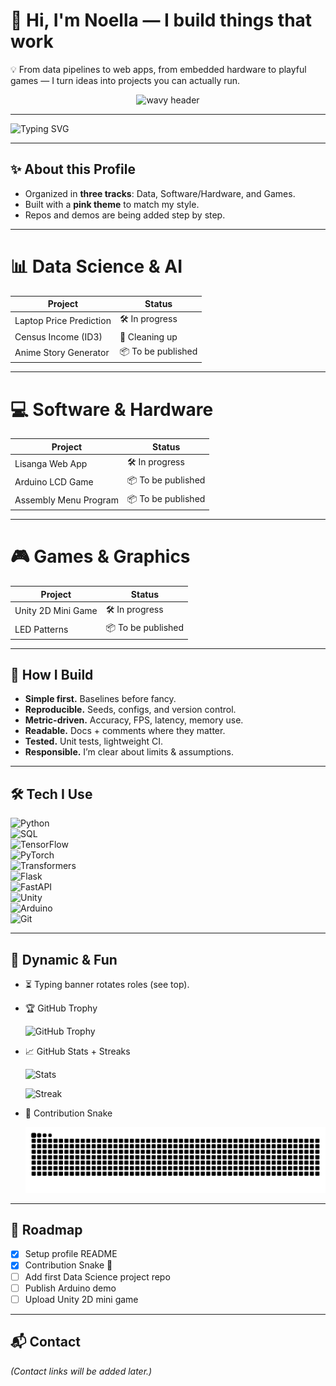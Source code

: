 # 👋 Hi, I'm Noella — I build things that work

💡 From data pipelines to web apps, from embedded hardware to playful games — I turn ideas into projects you can actually run.

<p align="center">
  <img src="https://capsule-render.vercel.app/api?text=Hey%20There!%20I'm%20Noella%20✨&animation=fadeIn&type=waving&color=F75C7E&height=120&fontColor=ffffff" alt="wavy header"/>
</p>

---

![Typing SVG](https://readme-typing-svg.demolab.com?font=Fira+Code&size=24&pause=1000&color=F75C7E&width=600&lines=Data+Science+📊;Software+%26+Hardware+💻;Games+%26+Graphics+🎮;Always+Learning+💡)

---

## ✨ About this Profile

- Organized in **three tracks**: Data, Software/Hardware, and Games.  
- Built with a **pink theme** to match my style.  
- Repos and demos are being added step by step.  

---

# 📊 Data Science & AI

| Project | Status |
|---------|--------|
| Laptop Price Prediction | 🛠️ In progress |
| Census Income (ID3) | 📝 Cleaning up |
| Anime Story Generator | 📦 To be published |

---

# 💻 Software & Hardware

| Project | Status |
|---------|--------|
| Lisanga Web App | 🛠️ In progress |
| Arduino LCD Game | 📦 To be published |
| Assembly Menu Program | 📦 To be published |

---

# 🎮 Games & Graphics

| Project | Status |
|---------|--------|
| Unity 2D Mini Game | 🛠️ In progress |
| LED Patterns | 📦 To be published |

---

## 🔧 How I Build

- **Simple first.** Baselines before fancy.  
- **Reproducible.** Seeds, configs, and version control.  
- **Metric-driven.** Accuracy, FPS, latency, memory use.  
- **Readable.** Docs + comments where they matter.  
- **Tested.** Unit tests, lightweight CI.  
- **Responsible.** I’m clear about limits & assumptions.  

---

## 🛠️ Tech I Use

![Python](https://img.shields.io/badge/Python-3.x-F75C7E)  
![SQL](https://img.shields.io/badge/SQL-PostgreSQL-F75C7E)  
![TensorFlow](https://img.shields.io/badge/ML-TensorFlow-F75C7E)  
![PyTorch](https://img.shields.io/badge/ML-PyTorch-F75C7E)  
![Transformers](https://img.shields.io/badge/NLP-Transformers-F75C7E)  
![Flask](https://img.shields.io/badge/Web-Flask-F75C7E)  
![FastAPI](https://img.shields.io/badge/Web-FastAPI-F75C7E)  
![Unity](https://img.shields.io/badge/Game-Unity-F75C7E)  
![Arduino](https://img.shields.io/badge/Hardware-Arduino-F75C7E)  
![Git](https://img.shields.io/badge/Version-Git-F75C7E)  

---

## 🌈 Dynamic & Fun

- ⏳ Typing banner rotates roles (see top).  

- 🏆 GitHub Trophy  

  ![GitHub Trophy](https://github-profile-trophy.vercel.app/?username=NoellaButi&theme=flat&title=Commit,Stars,Repositories,PullRequest&margin-w=15&margin-h=15&no-frame=true&column=4&no-bg=true&color=F75C7E)  

- 📈 GitHub Stats + Streaks  

  ![Stats](https://github-readme-stats.vercel.app/api?username=NoellaButi&show_icons=true&theme=radical&title_color=F75C7E&icon_color=F75C7E&text_color=ffffff&bg_color=141321)  

  ![Streak](https://streak-stats.demolab.com?user=NoellaButi&theme=radical&ring=F75C7E&fire=F75C7E&currStreakLabel=F75C7E)  

- 🐍 Contribution Snake

  ![Snake animation](https://raw.githubusercontent.com/NoellaButi/NoellaButi/output/github-contribution-grid-snake.svg)  

---

## 🔮 Roadmap

- [x] Setup profile README  
- [x] Contribution Snake 🐍  
- [ ] Add first Data Science project repo  
- [ ] Publish Arduino demo  
- [ ] Upload Unity 2D mini game  

---

## 📬 Contact

*(Contact links will be added later.)*  
